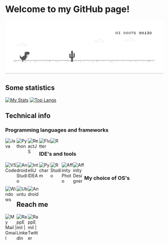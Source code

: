 # Welcome to my GitHub page!
![image](https://github.com/rappos/rappos/blob/master/dino.gif)
</br>

## Some statistics

[![My Stats](https://github-readme-stats.vercel.app/api?username=rappos&theme=cobalt&count_private=true&show_icons=true&icon_color=f7810a)](https://github.com/anuraghazra/github-readme-stats)
[![Top Langs](https://github-readme-stats.vercel.app/api/top-langs/?username=rappos&theme=cobalt&layout=compact)](https://github.com/anuraghazra/github-readme-stats)


## Technical info
### Programming languages and frameworks

[<img align="left" src="https://simpleicons.org/icons/java.svg" alt="Java" width="36px">](https://en.wikipedia.org/wiki/Java_(programming_language))
[<img align="left" src="https://simpleicons.org/icons/python.svg" alt="Python" width="36px">](https://en.wikipedia.org/wiki/Python_(programming_language))
[<img align="left" src="https://simpleicons.org/icons/react.svg" alt="ReactJS" width="36px">](https://en.wikipedia.org/wiki/React_(web_framework))
[<img align="left" src="https://simpleicons.org/icons/flutter.svg" alt="Flutter" width="36px">](https://en.wikipedia.org/wiki/Flutter_(software))
[<img align="left" src="https://simpleicons.org/icons/r.svg" alt="R" width="36px">](https://en.wikipedia.org/wiki/R_(programming_language))

</br>

### IDE's and tools
<img align="left" src="https://simpleicons.org/icons/visualstudiocode.svg" alt="VSCode" width="36px">
<img align="left" src="https://simpleicons.org/icons/androidstudio.svg" alt="Android Studio" width="36px">
<img align="left" src="https://simpleicons.org/icons/intellijidea.svg" alt="IntelliJ IDEA" width="36px">
<img align="left" src="https://simpleicons.org/icons/pycharm.svg" alt="Pycharm" width="36px">
<img align="left" src="https://simpleicons.org/icons/rstudio.svg" alt="R Studio" width="36px">
<img align="left" src="https://simpleicons.org/icons/affinityphoto.svg" alt="Affinity Photo" width="36px">
<img align="left" src="https://simpleicons.org/icons/affinitydesigner.svg" alt="Affinity Designer" width="36px">

</br>

### My choice of OS's
<img align="left" src="https://simpleicons.org/icons/windows.svg" alt="Windows" width="36px">
<img align="left" src="https://simpleicons.org/icons/ubuntu.svg" alt="Ubuntu" width="36px">
<img align="left" src="https://simpleicons.org/icons/android.svg" alt="Android" width="36px">




</br>

## Reach me
[<img align="left" alt="My Mail | Gmail" width="36px" src="https://simpleicons.org/icons/gmail.svg" />](mailto:emilemail4@gmail.com)

[<img align="left" alt="RappEmil | LinkedIn" width="36px" src="https://simpleicons.org/icons/linkedin.svg" />](https://www.linkedin.com/in/emil-rapp/)

[<img align="left" alt="RappEmil | Twitter" width="36px" src="https://simpleicons.org/icons/twitter.svg" />](http://www.twitter.com/RappEmil)

